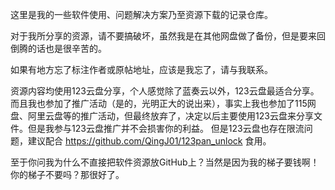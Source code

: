 这里是我的一些软件使用、问题解决方案乃至资源下载的记录仓库。

对于我所分享的资源，请不要搞破坏，虽然我是在其他网盘做了备份，但是要来回倒腾的话也是很辛苦的。

如果有地方忘了标注作者或原帖地址，应该是我忘了，请与我联系。

资源内容均使用123云盘分享，个人感觉除了蓝奏云以外，123云盘最适合分享。而且我也参加了推广活动（是的，光明正大的说出来），事实上我也参加了115网盘、阿里云盘等的推广活动，但最终放弃了，决定以后主要使用123云盘来分享文件。但是我参与123云盘推广并不会损害你的利益。
但是123云盘也存在限流问题，建议配合 https://github.com/QingJ01/123pan_unlock 食用。

至于你问我为什么不直接把软件资源放GitHub上？当然是因为我的梯子要钱啊！你的梯子不要吗？那很好了。
